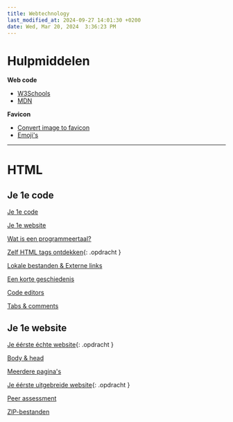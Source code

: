 ```yaml
---
title: Webtechnology
last_modified_at: 2024-09-27 14:01:30 +0200
date: Wed, Mar 20, 2024  3:36:23 PM
---
```


# Hulpmiddelen

**Web code**
- [W3Schools](https://www.w3schools.com/)
- [MDN](https://developer.mozilla.org)

**Favicon**
- [Convert image to favicon](https://convertico.com/favicon/)
- [Emoji's](https://emojipedia.org/)

---

# HTML

## Je 1e code

[Je 1e code](Je-1e-code)

[Je 1e website](Je-1e-website)

[Wat is een programmeertaal?](Wat-is-een-programmeertaal)

[Zelf HTML tags ontdekken](Zelf-html-tags-ontdekken){: .opdracht }

[Lokale bestanden & Externe links](Lokale-bestanden-en-externe-links)

[Een korte geschiedenis](Een-korte-geschiedenis)

[Code editors](Code-editors)

[Tabs & comments](Tabs-en-comments)

## Je 1e website

[Je éérste échte website](Je-1e-echte-website){: .opdracht }

[Body & head](body-en-head)

[Meerdere pagina's](Meerdere-paginas)

[Je éérste uitgebreide website](Je-1e-uitgebreide-website){: .opdracht }

[Peer assessment](Peer-assessment)

[ZIP-bestanden](ZIP-bestanden)
